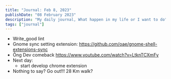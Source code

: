 ```yaml
---
title: "Journal: Feb 8, 2023"
publishDate: "08 February 2023"
description: "My daily journal, What happen in my life or I want to do"
tags: ["journal"]
---
```


- Write_good lint
- Gnome sync setting extension: https://github.com/oae/gnome-shell-extensions-sync
- Ông Dev comeback https://www.youtube.com/watch?v=LtknTCXmFy
- Next day:
  - start develop chrome extension
- Nothing to say? Go out!!! 28 Km walk?
